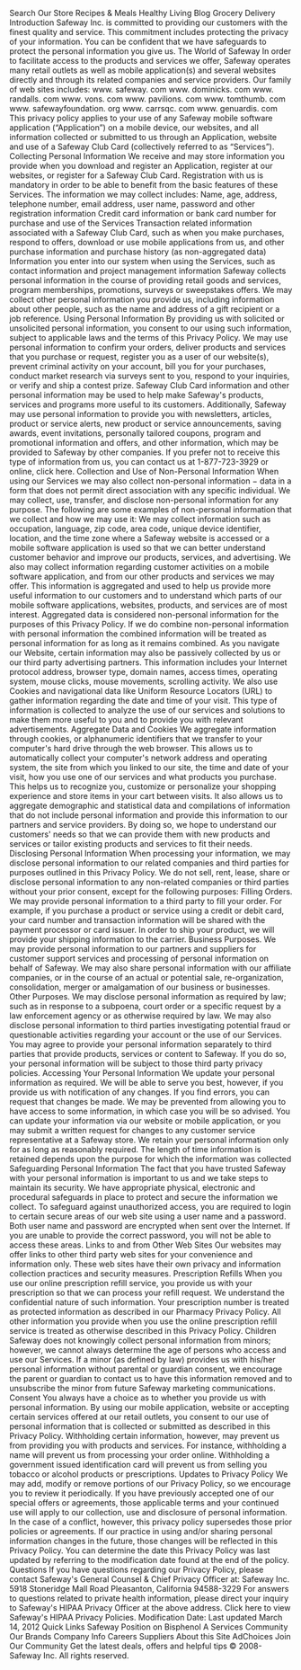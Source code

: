 Search Our Store Recipes & Meals Healthy Living Blog Grocery Delivery Introduction Safeway Inc. is committed to providing our customers with the finest quality and service. This commitment includes protecting the privacy of your information. You can be confident that we have safeguards to protect the personal information you give us. The World of Safeway In order to facilitate access to the products and services we offer, Safeway operates many retail outlets as well as mobile application(s) and several websites directly and through its related companies and service providers. Our family of web sites includes: www. safeway. com www. dominicks. com www. randalls. com www. vons. com www. pavilions. com www. tomthumb. com www. safewayfoundation. org www. carrsqc. com www. genuardis. com This privacy policy applies to your use of any Safeway mobile software application (“Application”) on a mobile device, our websites, and all information collected or submitted to us through an Application, website and use of a Safeway Club Card (collectively referred to as “Services”). Collecting Personal Information We receive and may store information you provide when you download and register an Application, register at our websites, or register for a Safeway Club Card. Registration with us is mandatory in order to be able to benefit from the basic features of these Services. The information we may collect includes: Name, age, address, telephone number, email address, user name, password and other registration information Credit card information or bank card number for purchase and use of the Services Transaction related information associated with a Safeway Club Card, such as when you make purchases, respond to offers, download or use mobile applications from us, and other purchase information and purchase history (as non-aggregated data) Information you enter into our system when using the Services, such as contact information and project management information Safeway collects personal information in the course of providing retail goods and services, program memberships, promotions, surveys or sweepstakes offers. We may collect other personal information you provide us, including information about other people, such as the name and address of a gift recipient or a job reference. Using Personal Information By providing us with solicited or unsolicited personal information, you consent to our using such information, subject to applicable laws and the terms of this Privacy Policy. We may use personal information to confirm your orders, deliver products and services that you purchase or request, register you as a user of our website(s), prevent criminal activity on your account, bill you for your purchases, conduct market research via surveys sent to you, respond to your inquiries, or verify and ship a contest prize. Safeway Club Card information and other personal information may be used to help make Safeway's products, services and programs more useful to its customers. Additionally, Safeway may use personal information to provide you with newsletters, articles, product or service alerts, new product or service announcements, saving awards, event invitations, personally tailored coupons, program and promotional information and offers, and other information, which may be provided to Safeway by other companies. If you prefer not to receive this type of information from us, you can contact us at 1-877-723-3929 or online, click here. Collection and Use of Non-Personal Information When using our Services we may also collect non-personal information − data in a form that does not permit direct association with any specific individual. We may collect, use, transfer, and disclose non-personal information for any purpose. The following are some examples of non-personal information that we collect and how we may use it: We may collect information such as occupation, language, zip code, area code, unique device identifier, location, and the time zone where a Safeway website is accessed or a mobile software application is used so that we can better understand customer behavior and improve our products, services, and advertising. We also may collect information regarding customer activities on a mobile software application, and from our other products and services we may offer. This information is aggregated and used to help us provide more useful information to our customers and to understand which parts of our mobile software applications, websites, products, and services are of most interest. Aggregated data is considered non-personal information for the purposes of this Privacy Policy. If we do combine non-personal information with personal information the combined information will be treated as personal information for as long as it remains combined. As you navigate our Website, certain information may also be passively collected by us or our third party advertising partners. This information includes your Internet protocol address, browser type, domain names, access times, operating system, mouse clicks, mouse movements, scrolling activity. We also use Cookies and navigational data like Uniform Resource Locators (URL) to gather information regarding the date and time of your visit. This type of information is collected to analyze the use of our services and solutions to make them more useful to you and to provide you with relevant advertisements. Aggregate Data and Cookies We aggregate information through cookies, or alphanumeric identifiers that we transfer to your computer's hard drive through the web browser. This allows us to automatically collect your computer's network address and operating system, the site from which you linked to our site, the time and date of your visit, how you use one of our services and what products you purchase. This helps us to recognize you, customize or personalize your shopping experience and store items in your cart between visits. It also allows us to aggregate demographic and statistical data and compilations of information that do not include personal information and provide this information to our partners and service providers. By doing so, we hope to understand our customers' needs so that we can provide them with new products and services or tailor existing products and services to fit their needs. Disclosing Personal Information When processing your information, we may disclose personal information to our related companies and third parties for purposes outlined in this Privacy Policy. We do not sell, rent, lease, share or disclose personal information to any non-related companies or third parties without your prior consent, except for the following purposes: Filling Orders. We may provide personal information to a third party to fill your order. For example, if you purchase a product or service using a credit or debit card, your card number and transaction information will be shared with the payment processor or card issuer. In order to ship your product, we will provide your shipping information to the carrier. Business Purposes. We may provide personal information to our partners and suppliers for customer support services and processing of personal information on behalf of Safeway. We may also share personal information with our affiliate companies, or in the course of an actual or potential sale, re-organization, consolidation, merger or amalgamation of our business or businesses. Other Purposes. We may disclose personal information as required by law; such as in response to a subpoena, court order or a specific request by a law enforcement agency or as otherwise required by law. We may also disclose personal information to third parties investigating potential fraud or questionable activities regarding your account or the use of our Services. You may agree to provide your personal information separately to third parties that provide products, services or content to Safeway. If you do so, your personal information will be subject to those third party privacy policies. Accessing Your Personal Information We update your personal information as required. We will be able to serve you best, however, if you provide us with notification of any changes. If you find errors, you can request that changes be made. We may be prevented from allowing you to have access to some information, in which case you will be so advised. You can update your information via our website or mobile application, or you may submit a written request for changes to any customer service representative at a Safeway store. We retain your personal information only for as long as reasonably required. The length of time information is retained depends upon the purpose for which the information was collected Safeguarding Personal Information The fact that you have trusted Safeway with your personal information is important to us and we take steps to maintain its security. We have appropriate physical, electronic and procedural safeguards in place to protect and secure the information we collect. To safeguard against unauthorized access, you are required to login to certain secure areas of our web site using a user name and a password. Both user name and password are encrypted when sent over the Internet. If you are unable to provide the correct password, you will not be able to access these areas. Links to and from Other Web Sites Our websites may offer links to other third party web sites for your convenience and information only. These web sites have their own privacy and information collection practices and security measures. Prescription Refills When you use our online prescription refill service, you provide us with your prescription so that we can process your refill request. We understand the confidential nature of such information. Your prescription number is treated as protected information as described in our Pharmacy Privacy Policy. All other information you provide when you use the online prescription refill service is treated as otherwise described in this Privacy Policy. Children Safeway does not knowingly collect personal information from minors; however, we cannot always determine the age of persons who access and use our Services. If a minor (as defined by law) provides us with his/her personal information without parental or guardian consent, we encourage the parent or guardian to contact us to have this information removed and to unsubscribe the minor from future Safeway marketing communications. Consent You always have a choice as to whether you provide us with personal information. By using our mobile application, website or accepting certain services offered at our retail outlets, you consent to our use of personal information that is collected or submitted as described in this Privacy Policy. Withholding certain information, however, may prevent us from providing you with products and services. For instance, withholding a name will prevent us from processing your order online. Withholding a government issued identification card will prevent us from selling you tobacco or alcohol products or prescriptions. Updates to Privacy Policy We may add, modify or remove portions of our Privacy Policy, so we encourage you to review it periodically. If you have previously accepted one of our special offers or agreements, those applicable terms and your continued use will apply to our collection, use and disclosure of personal information. In the case of a conflict, however, this privacy policy supersedes those prior policies or agreements. If our practice in using and/or sharing personal information changes in the future, those changes will be reflected in this Privacy Policy. You can determine the date this Privacy Policy was last updated by referring to the modification date found at the end of the policy. Questions If you have questions regarding our Privacy Policy, please contact Safeway's General Counsel & Chief Privacy Officer at: Safeway Inc. 5918 Stoneridge Mall Road Pleasanton, California 94588-3229 For answers to questions related to private health information, please direct your inquiry to Safeway's HIPAA Privacy Officer at the above address. Click here to view Safeway's HIPAA Privacy Policies. Modification Date: Last updated March 14, 2012 Quick Links Safeway Position on Bisphenol A Services Community Our Brands Company Info Careers Suppliers About this Site AdChoices Join Our Community Get the latest deals, offers and helpful tips © 2008- Safeway Inc. All rights reserved.
